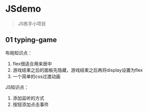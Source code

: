# JSdemo
> JS练手小项目

## 01 typing-game
布局知识点：
1. flex很适合用来居中
2. 游戏结束之后的面板先隐藏，游戏结束之后再将display设置为flex
3. 一个简单的css过渡动画

JS知识点：
1. 添加监听的方式
2. 按钮添加点击事件
